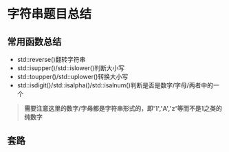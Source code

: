 # 字符串题目总结

## 常用函数总结

* std::reverse()翻转字符串
* std::isupper()/std::islower()判断大小写
* std::toupper()/std::uplower()转换大小写
* std::isdigit()/std::isalpha()/std::isalnum()判断是否是数字/字母/两者中的一个
> __需要注意这里的数字/字母都是字符串形式的，即'1','A','z'等而不是1之类的纯数字__

## 套路